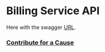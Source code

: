 # Billing Service API

Here with the swagger [URL](https://praveen-billing-service-api.herokuapp.com/swagger-ui.html).


### [Contribute for a Cause](http://bit.ly/2WryDT8)

